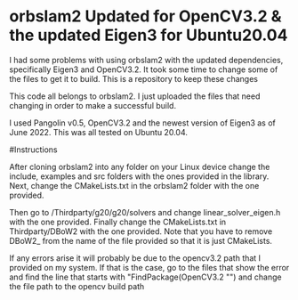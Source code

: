 # orbslam2 Updated for OpenCV3.2 & the updated Eigen3 for Ubuntu20.04
I had some problems with using orbslam2 with the updated dependencies, specifically Eigen3 and OpenCV3.2. It took some time to change some of the files to get it to build. This is a repository to keep these changes

This code all belongs to orbslam2. I just uploaded the files that need changing in order to make a successful build.

I used Pangolin v0.5, OpenCV3.2 and the newest version of Eigen3 as of June 2022. This was all tested on Ubuntu 20.04.

#Instructions

After cloning orbslam2 into any folder on your Linux device change the include, examples and src folders with the ones provided in the library. Next, change the CMakeLists.txt in the orbslam2 folder with the one provided.

Then go to /Thirdparty/g20/g20/solvers and change linear_solver_eigen.h with the one provided.
Finally change the CMakeLists.txt in Thirdparty/DBoW2 with the one provided. Note that you have to remove DBoW2_ from the name of the file provided so that it is just CMakeLists.

If any errors arise it will probably be due to the opencv3.2 path that I provided on my system. If that is the case, go to the files that show the error and find the line that starts with "FindPackage(OpenCV3.2 "<file path>") and change the file path to the opencv build path
